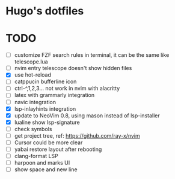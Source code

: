 # Hugo's dotfiles

# TODO
- [ ] customize FZF search rules in terminal, it can be the same like telescope.lua
- [ ] nvim entry telescope doesn't show hidden files
- [x] use hot-reload
- [ ] catppucin bufferline icon
- [ ] ctrl-^,1,2,3... not work in nvim with alacritty
- [ ] latex with grammarly integration
- [ ] navic integration
- [x] lsp-inlayhints integration
- [x] update to NeoVim 0.8, using mason instead of lsp-installer
- [x] lualine show lsp-signature
- [ ] check symbols
- [ ] get project tree, ref: https://github.com/ray-x/nvim
- [ ] Cursor could be more clear 
- [ ] yabai restore layout after rebooting
- [ ] clang-format LSP
- [ ] harpoon and marks UI
- [ ] show space and new line
